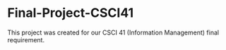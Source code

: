 # Final-Project-CSCI41
This project was created for our CSCI 41 (Information Management) final requirement.  
